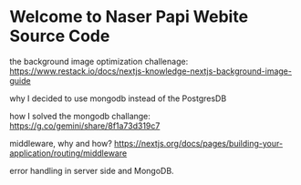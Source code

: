 # Welcome to Naser Papi Webite Source Code

the background image optimization challenage:
https://www.restack.io/docs/nextjs-knowledge-nextjs-background-image-guide

why I decided to use mongodb instead of the PostgresDB

how I solved the mongodb challange:
https://g.co/gemini/share/8f1a73d319c7

middleware, why and how?
https://nextjs.org/docs/pages/building-your-application/routing/middleware

error handling in server side and MongoDB.